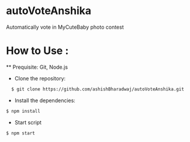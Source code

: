 # autoVoteAnshika
Automatically vote in MyCuteBaby photo contest 


# How to Use :

  ** Prequisite: Git, Node.js
  
- Clone the repository:

```bash
  $ git clone https://github.com/ashishBharadwaj/autoVoteAnshika.git
```

- Install the dependencies:

```bash
$ npm install
```

- Start script

```bash
$ npm start
```
